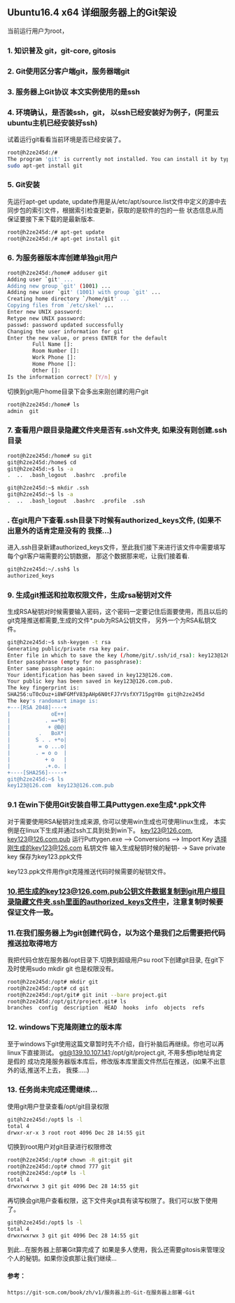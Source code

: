 ## Ubuntu16.4 x64 详细服务器上的Git架设

当前运行用户为root，

### 1. 知识普及 git，git-core, gitosis

### 2. Git使用区分客户端git，服务器端git

### 3. 服务器上Git协议 本文实例使用的是ssh

### 4. 环境确认，是否装ssh，git， 以ssh已经安装好为例子，(阿里云ubuntu主机已经安装好ssh)
试着运行git看看当前环境是否已经安装了。
```bash
root@h2ze245d:/# 
The program 'git' is currently not installed. You can install it by typing:
sudo apt-get install git
```
### 5. Git安装
先运行apt-get update, update作用是从/etc/apt/source.list文件中定义的源中去同步包的索引文件，根据索引检查更新，获取的是软件的包的一些	                  状态信息从而保证要接下来下载的是最新版本.

```bash
root@h2ze245d:/# apt-get update
root@h2ze245d:/# apt-get install git
```
### 6. 为服务器版本库创建单独git用户
```bash
root@h2ze245d:/home# adduser git
Adding user `git' ...
Adding new group `git' (1001) ...
Adding new user `git' (1001) with group `git' ...
Creating home directory `/home/git' ...
Copying files from `/etc/skel' ...
Enter new UNIX password:
Retype new UNIX password:
passwd: password updated successfully
Changing the user information for git
Enter the new value, or press ENTER for the default	
        Full Name []:
        Room Number []:
        Work Phone []:
        Home Phone []:
        Other []:
Is the information correct? [Y/n] y
```

切换到git用户home目录下会多出来刚创建的用户git
```bash
root@h2ze245d:/home# ls
admin  git
```

### 7. 查看用户跟目录隐藏文件夹是否有.ssh文件夹, 如果没有则创建.ssh目录
```bash
root@h2ze245d:/home# su git
git@h2ze245d:/home$ cd
git@h2ze245d:~$ ls -a
.  ..  .bash_logout  .bashrc  .profile

git@h2ze245d:~$ mkdir .ssh
git@h2ze245d:~$ ls -a
.  ..  .bash_logout  .bashrc  .profile  .ssh
```

### . 在git用户下查看.ssh目录下时候有authorized_keys文件, (如果不出意外的话肯定是没有的 我搽...)
  进入.ssh目录新建authorized_keys文件，至此我们接下来进行该文件中需要填写每个git客户端需要的公钥数据， 那这个数据那来呢，让我们接着看.
```bash
git@h2ze245d:~/.ssh$ ls
authorized_keys
```

### 9. 生成git推送和拉取权限文件，生成rsa秘钥对文件
生成RSA秘钥对时候需要输入密码，这个密码一定要记住后面要使用，而且以后的git克隆推送都需要,生成的文件*.pub为RSA公钥文件， 另外一个为RSA私钥文件。
```bash
git@h2ze245d:~$ ssh-keygen -t rsa
Generating public/private rsa key pair.
Enter file in which to save the key (/home/git/.ssh/id_rsa): key123@126.com
Enter passphrase (empty for no passphrase):
Enter same passphrase again:
Your identification has been saved in key123@126.com.
Your public key has been saved in key123@126.com.pub.
The key fingerprint is:
SHA256:uT0cOuz+i8WFGMfV83pAHp6N0tFJ7rVsfXY715pgY0m git@h2ze245d
The key's randomart image is:
+---[RSA 2048]----+
|             oE++|
|           . ==*B|
|            + @B@|
|         .   BoX*|
|        S . . +*o|
|         = o ...o|
|        . = o o  |
|           + o   |
|           .+.o. |
+----[SHA256]-----+
git@h2ze245d:~$ ls
key123@126.com  key123@126.com.pub
```

### 9.1 在win下使用Git安装自带工具Puttygen.exe生成*.ppk文件
对于需要使用RSA秘钥对生成来源, 你可以使用win生成也可使用linux生成，
本实例是在linux下生成并通过ssh工具到处到win下。
key123@126.com, key123@126.com.pub
运行Puttygen.exe 
	--> Conversions 
		--> Import Key 选择刚生成的key123@126.com 私钥文件 输入生成秘钥时候的秘钥-
			-> Save private key 保存为key123.ppk文件

key123.ppk文件用作git克隆推送代码时候需要的秘钥文件。
 

### 10.把生成的key123@126.com.pub公钥文件数据复制到git用户根目录隐藏文件夹.ssh里面的authorized_keys文件中，注意复制时候要保证文件一致。


### 11.在我们服务器上为git创建代码仓，以为这个是我们之后需要把代码推送拉取得地方
我把代码仓放在服务器/opt目录下.切换到超级用户su root下创建git目录, 在git下及时使用sudo mkdir git 也是权限没有。
```bash
root@h2ze245d:/opt# mkdir git
root@h2ze245d:/opt# cd git
root@h2ze245d:/opt/git# git init --bare project.git
root@h2ze245d:/opt/git/project.git# ls
branches  config  description  HEAD  hooks  info  objects  refs
```

### 12. windows下克隆刚建立的版本库
至于windows下git使用这篇文章暂时先不介绍，自行补脑后再继续。你也可以再linux下直接测试。
git@139.10.107.141:/opt/git/project.git, 不用多想ip地址肯定是假的
成功克隆服务器版本库后，修改版本库里面文件然后在推送，(如果不出意外的话,推送不上去， 我搽.....)

### 13. 任务尚未完成还需继续...
使用git用户登录查看/opt/git目录权限
```bash
git@h2ze245d:/opt$ ls -l
total 4
drwxr-xr-x 3 root root 4096 Dec 28 14:55 git
```
切换到root用户对git目录进行权限修改
```bash
root@h2ze245d:/opt# chown -R git:git git
root@h2ze245d:/opt# chmod 777 git
root@h2ze245d:/opt# ls -l
total 4
drwxrwxrwx 3 git git 4096 Dec 28 14:55 git
```

再切换会git用户查看权限，这下文件夹git具有读写权限了。我们可以放下使用了。
```bash
git@h2ze245d:/opt$ ls -l
total 4
drwxrwxrwx 3 git git 4096 Dec 28 14:55 git
```

到此...在服务器上部署Git算完成了
如果是多人使用，我么还需要gitosis来管理没个人的秘钥。如果你没疯那让我们继续...




#### 参考：
	https://git-scm.com/book/zh/v1/服务器上的-Git-在服务器上部署-Git
